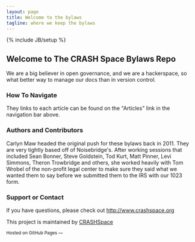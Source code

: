 ```yaml
---
layout: page
title: Welcome to the bylaws
tagline: where we keep the bylaws
---
```

{% include JB/setup %}

<H2>Welcome to The CRASH Space Bylaws Repo</H2>

<p>We are a big believer in open governance, and we are a hackerspace, so what better way to manage our docs than in version control. </p>

<h3>How To Navigate</h3>

<p>They links to each article can be found on the "Articles" link in the navigation bar above.</p>

<h3>Authors and Contributors</h3>

<p>Carlyn Maw headed the original push for these bylaws back in 2011. They are very tightly based off of Noisebridge's.  After working sessions that included  Sean Bonner,  Steve Goldstein, Tod Kurt, Matt Pinner, Levi Simmons, Theron Trowbridge and others, she worked heavily with Tom Wrobel of the non-profit legal center to make sure they said what we wanted them to say before we submitted them to the IRS with our 1023 form. </p>

<h3>Support or Contact</h3>

<p>If you have questions, please check out <a href="http://www.crashspace.org">http://www.crashspace.org</a></p>

<p>This project is maintained by <a href="https://github.com/CRASHSpace">CRASHSpace</a></p>
<p><small>Hosted on GitHub Pages &mdash;</small></p>


